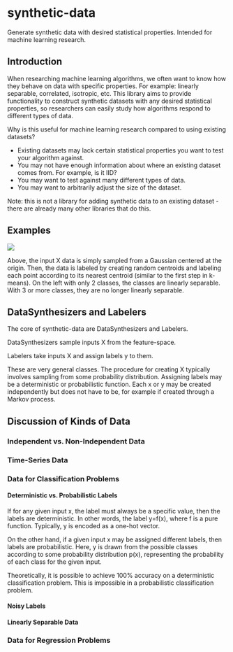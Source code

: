 # synthetic-data
Generate synthetic data with desired statistical properties. Intended for machine learning research.

## Introduction
When researching machine learning algorithms, we often want to know how they behave on data with specific properties. For example: linearly separable, correlated, isotropic, etc. This library aims to provide functionality to construct synthetic datasets with any desired statistical properties, so researchers can easily study how algorithms respond to different types of data. 

Why is this useful for machine learning research compared to using existing datasets?
- Existing datasets may lack certain statistical properties you want to test your algorithm against.
- You may not have enough information about where an existing dataset comes from. For example, is it IID?
- You may want to test against many different types of data. 
- You may want to arbitrarily adjust the size of the dataset. 

Note: this is not a library for adding synthetic data to an existing dataset - there are already many other libraries that do this. 

## Examples
![](https://i.ibb.co/VY2Q2d9/gaussian-centroids-subplots.png)

Above, the input X data is simply sampled from a Gaussian centered at the origin. Then, the data is labeled by creating random centroids and labeling each point according to its nearest centroid (similar to the first step in k-means). On the left with only 2 classes, the classes are linearly separable. With 3 or more classes, they are no longer linearly separable. 

## DataSynthesizers and Labelers 
The core of synthetic-data are DataSynthesizers and Labelers. 

DataSynthesizers sample inputs X from the feature-space. 

Labelers take inputs X and assign labels y to them. 

These are very general classes. The procedure for creating X typically involves sampling from some probability distribution. Assigning labels may be a deterministic or probabilistic function. Each x or y may be created independently but does not have to be, for example if created through a Markov process.

## Discussion of Kinds of Data

### Independent vs. Non-Independent Data

### Time-Series Data

### Data for Classification Problems

#### Deterministic vs. Probabilistic Labels
If for any given input x, the label must always be a specific value, then the labels are deterministic. In other words, the label y=f(x), where f is a pure function. Typically, y is encoded as a one-hot vector. 

On the other hand, if a given input x may be assigned different labels, then labels are probabilistic. Here, y is drawn from the possible classes according to some probability distribution p(x), representing the probability of each class for the given input. 

Theoretically, it is possible to achieve 100% accuracy on a deterministic classification problem. This is impossible in a probabilistic classification problem. 

#### Noisy Labels

#### Linearly Separable Data

### Data for Regression Problems


